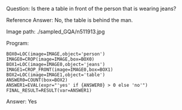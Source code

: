 Question: Is there a table in front of the person that is wearing jeans?

Reference Answer: No, the table is behind the man.

Image path: ./sampled_GQA/n511913.jpg

Program:

```
BOX0=LOC(image=IMAGE,object='person')
IMAGE0=CROP(image=IMAGE,box=BOX0)
BOX1=LOC(image=IMAGE0,object='jeans')
IMAGE1=CROP_FRONT(image=IMAGE0,box=BOX1)
BOX2=LOC(image=IMAGE1,object='table')
ANSWER0=COUNT(box=BOX2)
ANSWER1=EVAL(expr="'yes' if {ANSWER0} > 0 else 'no'")
FINAL_RESULT=RESULT(var=ANSWER1)
```
Answer: Yes

